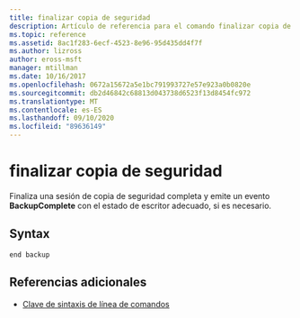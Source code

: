 ```yaml
---
title: finalizar copia de seguridad
description: Artículo de referencia para el comando finalizar copia de seguridad, que finaliza una sesión de copia de seguridad completa y emite un evento **BackupComplete** con el estado de escritor adecuado, si es necesario.
ms.topic: reference
ms.assetid: 8ac1f283-6ecf-4523-8e96-95d435dd4f7f
ms.author: lizross
author: eross-msft
manager: mtillman
ms.date: 10/16/2017
ms.openlocfilehash: 0672a15672a5e1bc791993727e57e923a0b0820e
ms.sourcegitcommit: db2d46842c68813d043738d6523f13d8454fc972
ms.translationtype: MT
ms.contentlocale: es-ES
ms.lasthandoff: 09/10/2020
ms.locfileid: "89636149"
---
```

# <a name="end-backup"></a>finalizar copia de seguridad

Finaliza una sesión de copia de seguridad completa y emite un evento **BackupComplete** con el estado de escritor adecuado, si es necesario.

## <a name="syntax"></a>Syntax

```
end backup
```

## <a name="additional-references"></a>Referencias adicionales

- [Clave de sintaxis de línea de comandos](command-line-syntax-key.md)
